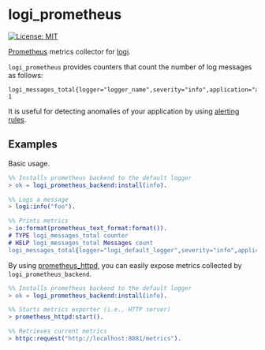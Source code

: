 logi_prometheus
================

[![License: MIT](https://img.shields.io/badge/license-MIT-blue.svg)](LICENSE)

[Prometheus][prometheus] metrics collector for [logi].

`logi_prometheus` provides counters that count the number of log messages as follows:

```
logi_messages_total{logger="logger_name",severity="info",application="app_name",module="mod_name"} 1
```

It is useful for detecting anomalies of your application by using [alerting rules].

[logi]: https://github.com/sile/logi
[prometheus]: https://prometheus.io/
[alerting rules]: https://prometheus.io/docs/alerting/rules/

Examples
--------

Basic usage.

```erlang
%% Installs prometheus backend to the default logger
> ok = logi_prometheus_backend:install(info).

%% Logs a message
> logi:info("foo").

%% Prints metrics
> io:format(prometheus_text_format:format()).
# TYPE logi_messages_total counter
# HELP logi_messages_total Messages count
logi_messages_total{logger="logi_default_logger",severity="info",application="stdlib",module="erl_eval"} 1
```

By using [prometheus_httpd], you can easily expose metrics collected by `logi_prometheus_backend`.

[prometheus_httpd]: https://github.com/deadtrickster/prometheus-httpd

```erlang
%% Installs prometheus backend to the default logger
> ok = logi_prometheus_backend:install(info).

%% Starts metrics exporter (i.e., HTTP server)
> prometheus_httpd:start().

%% Retrieves current metrics
> httpc:request("http://localhost:8081/metrics").
```
